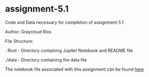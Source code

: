 # assignment-5.1
Code and Data necessary for completion of assignment 5.1

Author: Graycloud Rios

File Structure:

  . Root - Directory containing Jupiter Notebook and README file
  
  ./data - Directory containing the data file

  The notebook file associated with this assignment can be found [here](https://github.com/graycloudrios/assignment-5.1/blob/main/coupon-notebook.ipynb)
